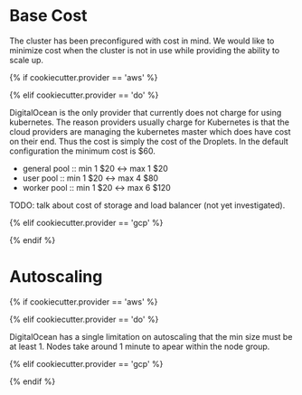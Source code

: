 # Base Cost

The cluster has been preconfigured with cost in mind. We would like to
minimize cost when the cluster is not in use while providing the
ability to scale up.

{% if cookiecutter.provider == 'aws' %}

{% elif cookiecutter.provider == 'do' %}

DigitalOcean is the only provider that currently does not charge for
using kubernetes. The reason providers usually charge for Kubernetes
is that the cloud providers are managing the kubernetes master which
does have cost on their end. Thus the cost is simply the cost of the
Droplets. In the default configuration the minimum cost is $60.

 - general pool :: min 1  $20 <-> max 1 $20
 - user pool :: min 1 $20 <-> max 4 $80
 - worker pool :: min 1 $20 <-> max 6 $120

TODO: talk about cost of storage and load balancer (not yet
investigated).

{% elif cookiecutter.provider == 'gcp' %}

{% endif %}

# Autoscaling

{% if cookiecutter.provider == 'aws' %}

{% elif cookiecutter.provider == 'do' %}

DigitalOcean has a single limitation on autoscaling that the min size
must be at least 1. Nodes take around 1 minute to apear within the
node group.

{% elif cookiecutter.provider == 'gcp' %}

{% endif %}

